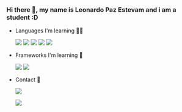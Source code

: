 ### Hi there 👋, my name is Leonardo Paz Estevam and i am a student :D

- Languages I'm learning 👩‍💻 

  <img src="https://img.shields.io/badge/Python-3776AB?style=for-the-badge&logo=python&logoColor=white"/> 
  <img src="https://img.shields.io/badge/C%23-239120?style=for-the-badge&logo=c-sharp&logoColor=white"/> 
  <img src="https://img.shields.io/badge/HTML5-E34F26?style=for-the-badge&logo=html5&logoColor=white"/> 
  <img src="https://img.shields.io/badge/CSS3-1572B6?style=for-the-badge&logo=css3&logoColor=white"/>  
  <img src="https://img.shields.io/badge/Java-ED8B00?style=for-the-badge&logo=java&logoColor=white"/>
- Frameworks I'm learning 🚀 

  <img src="https://img.shields.io/badge/Django-092E20?style=for-the-badge&logo=django&logoColor=white"/> 
  <img src="https://img.shields.io/badge/.NET-512BD4?style=for-the-badge&logo=dotnet&logoColor=white"/>

- Contact 📱

  <a href="mailto:leopestevam@hotmail.com?"><img src="https://img.shields.io/badge/Microsoft_Outlook-0078D4?style=for-the-badge&logo=microsoft-outlook&logoColor=white"/></a>

  <img src="https://github-readme-stats.vercel.app/api?username=iampawan&&show_icons=true&title_color=ffffff&icon_color=bb2acf&text_color=daf7dc&bg_color=151515">

